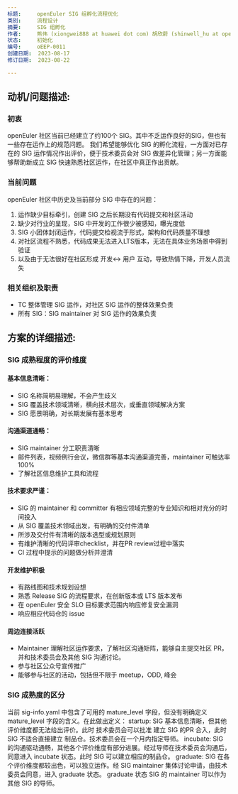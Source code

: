 ```yaml
---
标题:     openEuler SIG 组孵化流程优化
类别:     流程设计
摘要:     SIG 组孵化
作者:     熊伟 (xiongwei888 at huawei dot com) 胡欣蔚 (shinwell_hu at openeuler dot sh)
状态:     初始化
编号:     oEEP-0011
创建日期:  2023-08-17
修订日期:  2023-08-22

---
```


## 动机/问题描述:

### 初衷

openEuler 社区当前已经建立了约100个 SIG。其中不乏运作良好的SIG，但也有一些存在运作上的规范问题。
我们希望能够优化 SIG 的孵化流程，一方面对已存在的 SIG 运作情况作出评价，便于技术委员会对 SIG 做差异化管理；另一方面能够帮助新成立 SIG 快速熟悉社区运作，在社区中真正作出贡献。

### 当前问题

openEuler 社区中历史及当前部分 SIG 中存在的问题：

1. 运作缺少目标牵引，创建 SIG 之后长期没有代码提交和社区活动
2. 缺少对行业的呈现，SIG 中开发的工作很少被感知，曝光度低
3. SIG 小团体封闭运作，代码提交检视流于形式，架构和代码质量不理想
4. 对社区流程不熟悉，代码成果无法进入LTS版本，无法在具体业务场景中得到验证
5. 以及由于无法很好在社区形成 开发<-> 用户 互动，导致热情下降，开发人员流失

### 相关组织及职责

- TC 整体管理 SIG 运作，对社区 SIG 运作的整体效果负责
- 所有 SIG：SIG maintainer 对 SIG 运作的效果负责

## 方案的详细描述:

### SIG 成熟程度的评价维度

#### 基本信息清晰：

- SIG 名称简明易理解，不会产生歧义
- SIG 覆盖技术领域清晰，横向技术层次，或垂直领域解决方案
- SIG 愿景明确，对长期发展有基本思考

#### 沟通渠道通畅：

- SIG maintainer 分工职责清晰
- 邮件列表，视频例行会议，微信群等基本沟通渠道完善，maintainer 可触达率 100%
- 了解社区信息维护工具和流程

#### 技术要求严谨：

- SIG 的 maintainer 和 committer 有相应领域完整的专业知识和相对充分的时间投入
- 从 SIG 覆盖技术领域出发，有明确的交付件清单
- 所涉及交付件有清晰的版本选型或规划原则
- 有维护清晰的代码评审checklist，并在PR review过程中落实
- CI 过程中提示的问题做分析并澄清

#### 开发维护积极

- 有路线图和技术规划设想
- 熟悉 Release SIG 的流程要求，在创新版本或 LTS 版本发布
- 在 openEuler 安全 SLO 目标要求范围内响应修复安全漏洞
- 响应相应代码仓的 issue

#### 周边连接活跃

- Maintainer 理解社区运作要求，了解社区沟通矩阵，能够自主提交社区 PR，并和技术委员会及其他 SIG 沟通讨论。
- 参与社区公众号宣传推广
- 能够参与社区的活动，包括但不限于 meetup，ODD, 峰会

### SIG 成熟度的区分

当前 sig-info.yaml 中包含了可用的 mature_level 字段，但没有明确定义 mature_level 字段的含义。在此做出定义：
startup: SIG 基本信息清晰，但其他评价维度都无法给出评价。此时 技术委员会可以批准 建立 SIG 的PR 合入，此时 SIG 不适合直接建立 制品仓。技术委员会在一个月内指定导师。
incubate: SIG 的沟通驱动通畅，其他各个评价维度有部分进展。经过导师在技术委员会沟通后，同意进入 incubate 状态。此时 SIG 可以建立相应的制品仓。
graduate: SIG 在各个评价维度都较出色，可以独立运作。经 SIG maintainer 集体讨论申请，由技术委员会同意，进入 graduate 状态。 graduate 状态 SIG 的 maintainer 可以作为其他 SIG 的导师。

